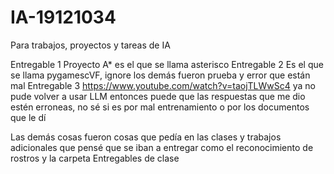 # IA-19121034
Para trabajos, proyectos y tareas de IA

Entregable 1 Proyecto A* es el que se llama asterisco
Entregable 2 Es el que se llama pygamescVF, ignore los demás fueron prueba y error que están mal
Entregable 3 https://www.youtube.com/watch?v=taojTLWwSc4 ya no pude volver a usar LLM entonces puede que las respuestas que me dio estén erroneas, no sé si es por mal entrenamiento o por los documentos que le dí

Las demás cosas fueron cosas que pedía en las clases y trabajos adicionales que pensé que se iban a entregar como el reconocimiento de rostros y la carpeta Entregables de clase